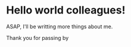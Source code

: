 <h1>Hello world colleagues!</h1>

<p>ASAP, I'll be writting more things about me.</p>

<p>Thank you for passing by</p>
